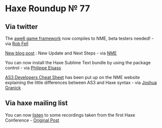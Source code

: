 [_template]: ../templates/roundup.html
# Haxe Roundup № 77

## Via twitter
The [awe6 game framework][link 1] now compiles to NME, beta testers needed! - via [Rob Fell][link 2]

[New blog post][link 3] : New Update and Next Steps - via [NME][link 4]

You can now install the Haxe Sublime Text bundle by using the package control - via [Philippe Elsass][link 5]

[AS3 Developers Cheat Sheet][link 6] has been put up on the NME website explaining the little differences between AS3 and Haxe syntax - via [Joshua Granick][link 7]

## Via haxe mailing list
You can now [listen][link 8] to some recordings taken from the first Haxe Conference - [Original Post][link 9]

[link 1]: http://code.google.com/p/awe6/source/browse/#svn%2Fbranches%2FmultiDrivers%2Fapp "awe6 game framework"
[link 2]: https://www.twitter.com/#!/hypersurge "Rob Fell"
[link 3]: http://www.haxenme.org/blog/?p=47 "New blog post"
[link 4]: https://www.twitter.com/#!/haxenme "NME"
[link 5]: https://www.twitter.com/#!/elsassph "Philippe Elsass"
[link 6]: http://www.haxenme.org/developers/documentation/actionscript-developers/ "AS3 Developers Cheat Sheet"
[link 7]: https://www.twitter.com/#!/singmajesty "Joshua Granick"
[link 8]: http://blog.touchmypixel.com/2011/12/haxecon-2011-recordings/ "listen"
[link 9]: http://groups.google.com/group/haxelang/browse_thread/thread/7736a4c26d37b0a3/38c7bc7c28651ab7?lnk=gst&amp;q=haxecon+2011+recordings#38c7bc7c28651ab7 "Original Post"

